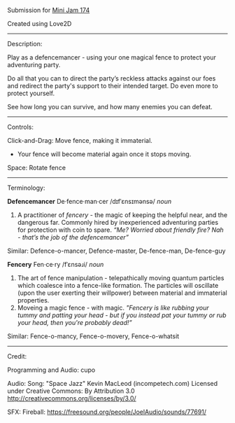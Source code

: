 Submission for [Mini Jam 174](https://itch.io/jam/mini-jam-174-defense)

Created using Love2D
___________________________________________________________________________

Description:

Play as a defencemancer - using your one magical fence to protect your adventuring party.

Do all that you can to direct the party’s reckless attacks against our foes and redirect the party's support to their intended target.
Do even more to protect yourself.

See how long you can survive, and how many enemies you can defeat.

___________________________________________________________________________

Controls:

Click-and-Drag: Move fence, making it immaterial.
- Your fence will become material again once it stops moving.

Space: Rotate fence

___________________________________________________________________________

Terminology:

**Defencemancer**
De·fence·man·cer
/dɪfˈɛnsɪmənsə/
*noun*

1. A practitioner of *fencery* - the magic of keeping the helpful near, and the dangerous far. Commonly hired by inexperienced adventuring parties for protection with coin to spare.
*“Me? Worried about friendly fire? Nah - that’s the job of the defencemancer”* 

Similar: Defence-o-mancer, Defence-master, De-fence-man, De-fence-guy 
<br/>

**Fencery**
Fen·ce·ry
/fˈɛnsəɹi/
*noun*

1. The art of fence manipulation - telepathically moving quantum particles which coalesce into a fence-like formation. The particles will oscillate (upon the user exerting their willpower) between material and immaterial properties.
2. Moveing a magic fence - with magic.
*"Fencery is like rubbing your tummy and patting your head - but if you instead pat your tummy or rub your head, then you're probably dead!”*

Similar: Fence-o-mancy, Fence-o-movery, Fence-o-whatsit 

___________________________________________________________________________

Credit:

Programming and Audio:
cupo

Audio:
Song:
"Space Jazz"
Kevin MacLeod (incompetech.com)
Licensed under Creative Commons: By Attribution 3.0
http://creativecommons.org/licenses/by/3.0/

SFX:
Fireball: https://freesound.org/people/JoelAudio/sounds/77691/